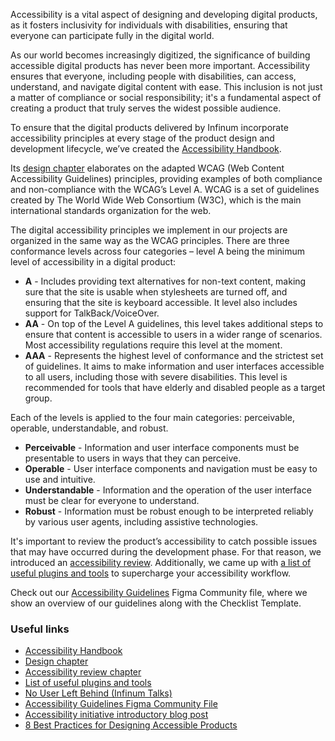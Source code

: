 Accessibility is a vital aspect of designing and developing digital products, as it fosters inclusivity for individuals with disabilities, ensuring that everyone can participate fully in the digital world.

As our world becomes increasingly digitized, the significance of building accessible digital products has never been more important. Accessibility ensures that everyone, including people with disabilities, can access, understand, and navigate digital content with ease. This inclusion is not just a matter of compliance or social responsibility; it's a fundamental aspect of creating a product that truly serves the widest possible audience.

To ensure that the digital products delivered by Infinum incorporate accessibility principles at every stage of the product design and development lifecycle, we’ve created the [Accessibility Handbook](https://infinum.com/handbook/accessibility).

Its [design chapter](https://infinum.com/handbook/accessibility/design/intro) elaborates on the adapted WCAG (Web Content Accessibility Guidelines) principles, providing examples of both compliance and non-compliance with the WCAG’s Level A. WCAG is a set of guidelines created by The World Wide Web Consortium (W3C), which is the main international standards organization for the web.

The digital accessibility principles we implement in our projects are organized in the same way as the WCAG principles. There are three conformance levels across four categories – level A being the minimum level of accessibility in a digital product:

- **A** - Includes providing text alternatives for non-text content, making sure that the site is usable when stylesheets are turned off, and ensuring that the site is keyboard accessible. It level also includes support for TalkBack/VoiceOver.
- **AA** - On top of the Level A guidelines, this level takes additional steps to ensure that content is accessible to users in a wider range of scenarios. Most accessibility regulations require this level at the moment.
- **AAA** - Represents the highest level of conformance and the strictest set of guidelines. It aims to make information and user interfaces accessible to all users, including those with severe disabilities. This level is recommended for tools that have elderly and disabled people as a target group.

Each of the levels is applied to the four main categories: perceivable, operable, understandable, and robust.

- **Perceivable** - Information and user interface components must be presentable to users in ways that they can perceive.
- **Operable** - User interface components and navigation must be easy to use and intuitive.
- **Understandable** - Information and the operation of the user interface must be clear for everyone to understand.
- **Robust** - Information must be robust enough to be interpreted reliably by various user agents, including assistive technologies.

It's important to review the product’s accessibility to catch possible issues that may have occurred during the development phase. For that reason, we introduced an [accessibility review](https://infinum.com/handbook/accessibility/design/accessibility-review). Additionally, we came up with [a list of useful plugins and tools](https://infinum.com/handbook/accessibility/design/useful-plugins-and-tools) to supercharge your accessibility workflow.

Check out our [Accessibility Guidelines](https://www.figma.com/community/file/1162686263875105735) Figma Community file, where we show an overview of our guidelines along with the Checklist Template.

### Useful links

- [Accessibility Handbook](https://infinum.com/handbook/accessibility)
- [Design chapter](https://infinum.com/handbook/accessibility/design/intro)
- [Accessibility review chapter](https://infinum.com/handbook/accessibility/design/accessibility-review)
- [List of useful plugins and tools](https://infinum.com/handbook/accessibility/design/useful-plugins-and-tools)
- [No User Left Behind (Infinum Talks)](https://www.youtube.com/watch?v=3_1Qmu0Muo0)
- [Accessibility Guidelines Figma Community File](https://www.figma.com/community/file/1162686263875105735)
- [Accessibility initiative introductory blog post](https://infinum.com/blog/digital-product-accessibility/)
- [8 Best Practices for Designing Accessible Products](https://infinum.com/blog/best-practices-accessibility-design/)
